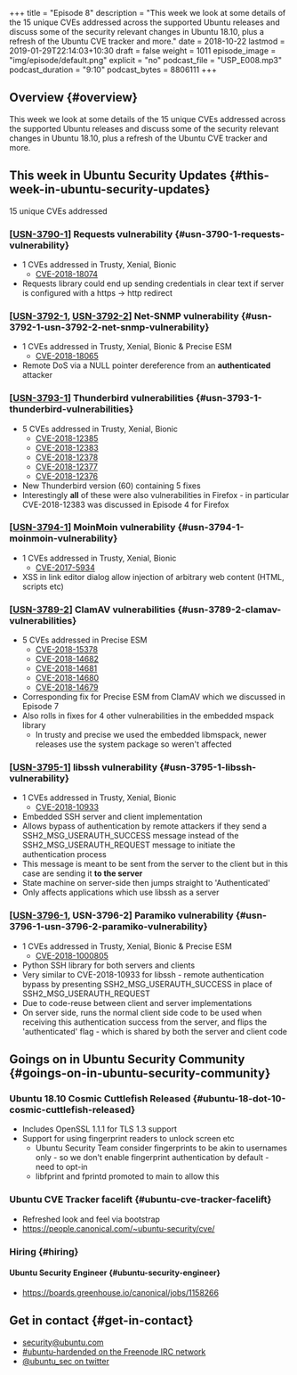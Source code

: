 +++
title = "Episode 8"
description = "This week we look at some details of the 15 unique CVEs addressed across the supported Ubuntu releases and discuss some of the security relevant changes in Ubuntu 18.10, plus a refresh of the Ubuntu CVE tracker and more."
date = 2018-10-22
lastmod = 2019-01-29T22:14:03+10:30
draft = false
weight = 1011
episode_image = "img/episode/default.png"
explicit = "no"
podcast_file = "USP_E008.mp3"
podcast_duration = "9:10"
podcast_bytes = 8806111
+++

## Overview {#overview}

This week we look at some details of the 15 unique CVEs addressed across the supported Ubuntu releases and discuss some of the security relevant changes in Ubuntu 18.10, plus a refresh of the Ubuntu CVE tracker and more.


## This week in Ubuntu Security Updates {#this-week-in-ubuntu-security-updates}

15 unique CVEs addressed


### [[USN-3790-1](https://usn.ubuntu.com/3790-1/)] Requests vulnerability {#usn-3790-1-requests-vulnerability}

-   1 CVEs addressed in Trusty, Xenial, Bionic
    -   [CVE-2018-18074](https://people.canonical.com/~ubuntu-security/cve/CVE-2018-18074)
-   Requests library could end up sending credentials in clear text if server is configured with a https -> http redirect


### [[USN-3792-1](https://usn.ubuntu.com/3792-1/), [USN-3792-2](https://usn.ubuntu.com/3792-2/)] Net-SNMP vulnerability {#usn-3792-1-usn-3792-2-net-snmp-vulnerability}

-   1 CVEs addressed in Trusty, Xenial, Bionic & Precise ESM
    -   [CVE-2018-18065](https://people.canonical.com/~ubuntu-security/cve/CVE-2018-18065)
-   Remote DoS via a NULL pointer dereference from an **authenticated** attacker


### [[USN-3793-1](https://usn.ubuntu.com/3793-1/)] Thunderbird vulnerabilities {#usn-3793-1-thunderbird-vulnerabilities}

-   5 CVEs addressed in Trusty, Xenial, Bionic
    -   [CVE-2018-12385](https://people.canonical.com/~ubuntu-security/cve/CVE-2018-12385)
    -   [CVE-2018-12383](https://people.canonical.com/~ubuntu-security/cve/CVE-2018-12383)
    -   [CVE-2018-12378](https://people.canonical.com/~ubuntu-security/cve/CVE-2018-12378)
    -   [CVE-2018-12377](https://people.canonical.com/~ubuntu-security/cve/CVE-2018-12377)
    -   [CVE-2018-12376](https://people.canonical.com/~ubuntu-security/cve/CVE-2018-12376)
-   New Thunderbird version (60) containing 5 fixes
-   Interestingly **all** of these were also vulnerabilities in Firefox - in
    particular CVE-2018-12383 was discussed in Episode 4 for Firefox


### [[USN-3794-1](https://usn.ubuntu.com/3794-1/)] MoinMoin vulnerability {#usn-3794-1-moinmoin-vulnerability}

-   1 CVEs addressed in Trusty, Xenial, Bionic
    -   [CVE-2017-5934](https://people.canonical.com/~ubuntu-security/cve/CVE-2017-5934)
-   XSS in link editor dialog allow injection of arbitrary web content (HTML, scripts etc)


### [[USN-3789-2](https://usn.ubuntu.com/3789-2/)] ClamAV vulnerabilities {#usn-3789-2-clamav-vulnerabilities}

-   5 CVEs addressed in Precise ESM
    -   [CVE-2018-15378](https://people.canonical.com/~ubuntu-security/cve/CVE-2018-15378)
    -   [CVE-2018-14682](https://people.canonical.com/~ubuntu-security/cve/CVE-2018-14682)
    -   [CVE-2018-14681](https://people.canonical.com/~ubuntu-security/cve/CVE-2018-14681)
    -   [CVE-2018-14680](https://people.canonical.com/~ubuntu-security/cve/CVE-2018-14680)
    -   [CVE-2018-14679](https://people.canonical.com/~ubuntu-security/cve/CVE-2018-14679)
-   Corresponding fix for Precise ESM from ClamAV which we discussed in Episode 7
-   Also rolls in fixes for 4 other vulnerabilities in the embedded mspack library
    -   In trusty and precise we used the embedded libmspack, newer releases use
        the system package so weren't affected


### [[USN-3795-1](https://usn.ubuntu.com/3795-1/)] libssh vulnerability {#usn-3795-1-libssh-vulnerability}

-   1 CVEs addressed in Trusty, Xenial, Bionic
    -   [CVE-2018-10933](https://people.canonical.com/~ubuntu-security/cve/CVE-2018-10933)
-   Embedded SSH server and client implementation
-   Allows bypass of authentication by remote attackers if they send a SSH2\_MSG\_USERAUTH\_SUCCESS message instead of the SSH2\_MSG\_USERAUTH\_REQUEST message to initiate the authentication process
-   This message is meant to be sent from the server to the client but in this case are sending it **to the server**
-   State machine on server-side then jumps straight to 'Authenticated'
-   Only affects applications which use libssh as a server


### [[USN-3796-1](https://usn.ubuntu.com/3796-1/), USN-3796-2] Paramiko vulnerability {#usn-3796-1-usn-3796-2-paramiko-vulnerability}

-   1 CVEs addressed in Trusty, Xenial, Bionic & Precise ESM
    -   [CVE-2018-1000805](https://people.canonical.com/~ubuntu-security/cve/CVE-2018-1000805)
-   Python SSH library for both servers and clients
-   Very similar to CVE-2018-10933 for libssh - remote authentication bypass by presenting SSH2\_MSG\_USERAUTH\_SUCCESS in place of SSH2\_MSG\_USERAUTH\_REQUEST
-   Due to code-reuse between client and server implementations
-   On server side, runs the normal client side code to be used when receiving this authentication success from the server, and flips the 'authenticated' flag - which is shared by both the server and client code


## Goings on in Ubuntu Security Community {#goings-on-in-ubuntu-security-community}


### Ubuntu 18.10 Cosmic Cuttlefish Released {#ubuntu-18-dot-10-cosmic-cuttlefish-released}

-   Includes OpenSSL 1.1.1 for TLS 1.3 support
-   Support for using fingerprint readers to unlock screen etc
    -   Ubuntu Security Team consider fingerprints to be akin to usernames only - so we don't enable fingerprint authentication by default - need to opt-in
    -   libfprint and fprintd promoted to main to allow this


### Ubuntu CVE Tracker facelift {#ubuntu-cve-tracker-facelift}

-   Refreshed look and feel via bootstrap
-   <https://people.canonical.com/~ubuntu-security/cve/>


### Hiring {#hiring}


#### Ubuntu Security Engineer {#ubuntu-security-engineer}

-   <https://boards.greenhouse.io/canonical/jobs/1158266>


## Get in contact {#get-in-contact}

-   [security@ubuntu.com](mailto:security@ubuntu.com)
-   [#ubuntu-hardended on the Freenode IRC network](http://webchat.freenode.net?channels=%2523ubuntu-hardened&uio=d4)
-   [@ubuntu\_sec on twitter](https://twitter.com/ubuntu%5Fsec)